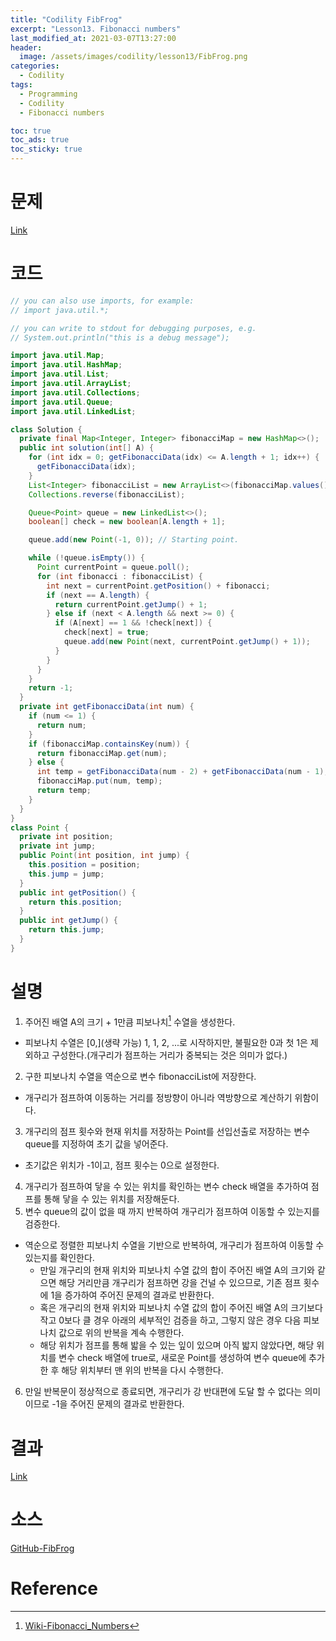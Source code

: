 ```yaml
---
title: "Codility FibFrog"
excerpt: "Lesson13. Fibonacci numbers"
last_modified_at: 2021-03-07T13:27:00
header:
  image: /assets/images/codility/lesson13/FibFrog.png
categories:
  - Codility
tags:
  - Programming
  - Codility
  - Fibonacci numbers

toc: true
toc_ads: true
toc_sticky: true
---
```

# 문제
[Link](https://app.codility.com/programmers/lessons/13-fibonacci_numbers/fib_frog/)

# 코드
```java
// you can also use imports, for example:
// import java.util.*;

// you can write to stdout for debugging purposes, e.g.
// System.out.println("this is a debug message");

import java.util.Map;
import java.util.HashMap;
import java.util.List;
import java.util.ArrayList;
import java.util.Collections;
import java.util.Queue;
import java.util.LinkedList;

class Solution {
  private final Map<Integer, Integer> fibonacciMap = new HashMap<>();
  public int solution(int[] A) {
    for (int idx = 0; getFibonacciData(idx) <= A.length + 1; idx++) {
      getFibonacciData(idx);
    }
    List<Integer> fibonacciList = new ArrayList<>(fibonacciMap.values());
    Collections.reverse(fibonacciList);

    Queue<Point> queue = new LinkedList<>();
    boolean[] check = new boolean[A.length + 1];

    queue.add(new Point(-1, 0)); // Starting point.

    while (!queue.isEmpty()) {
      Point currentPoint = queue.poll();
      for (int fibonacci : fibonacciList) {
        int next = currentPoint.getPosition() + fibonacci;
        if (next == A.length) {
          return currentPoint.getJump() + 1;
        } else if (next < A.length && next >= 0) {
          if (A[next] == 1 && !check[next]) {
            check[next] = true;
            queue.add(new Point(next, currentPoint.getJump() + 1));
          }
        }
      }
    }
    return -1;
  }
  private int getFibonacciData(int num) {
    if (num <= 1) {
      return num;
    }
    if (fibonacciMap.containsKey(num)) {
      return fibonacciMap.get(num);
    } else {
      int temp = getFibonacciData(num - 2) + getFibonacciData(num - 1);
      fibonacciMap.put(num, temp);
      return temp;
    }
  }
}
class Point {
  private int position;
  private int jump;
  public Point(int position, int jump) {
    this.position = position;
    this.jump = jump;
  }
  public int getPosition() {
    return this.position;
  }
  public int getJump() {
    return this.jump;
  }
}
```

# 설명
1. 주어진 배열 A의 크기 + 1만큼 피보나치[^Fibonacci] 수열을 생성한다.
- 피보나치 수열은 [0,](생략 가능) 1, 1, 2, ...로 시작하지만, 불필요한 0과 첫 1은 제외하고 구성한다.(개구리가 점프하는 거리가 중복되는 것은 의미가 없다.)
2. 구한 피보나치 수열을 역순으로 변수 fibonacciList에 저장한다.
- 개구리가 점프하여 이동하는 거리를 정방향이 아니라 역방향으로 계산하기 위함이다.
3. 개구리의 점프 횟수와 현재 위치를 저장하는 Point를 선입선출로 저장하는 변수 queue를 지정하여 초기 값을 넣어준다.
- 초기값은 위치가 -1이고, 점프 횟수는 0으로 설정한다.
4. 개구리가 점프하여 닿을 수 있는 위치를 확인하는 변수 check 배열을 추가하여 점프를 통해 닿을 수 있는 위치를 저장해둔다.
5. 변수 queue의 값이 없을 때 까지 반복하여 개구리가 점프하여 이동할 수 있는지를 검증한다.
- 역순으로 정렬한 피보나치 수열을 기반으로 반복하여, 개구리가 점프하여 이동할 수 있는지를 확인한다.
  * 만일 개구리의 현재 위치와 피보나치 수열 값의 합이 주어진 배열 A의 크기와 같으면 해당 거리만큼 개구리가 점프하면 강을 건널 수 있으므로, 기존 점프 횟수에 1을 증가하여 주어진 문제의 결과로 반환한다.
  * 혹은 개구리의 현재 위치와 피보나치 수열 값의 합이 주어진 배열 A의 크기보다 작고 0보다 클 경우 아래의 세부적인 검증을 하고, 그렇지 않은 경우 다음 피보나치 값으로 위의 반복을 계속 수행한다.
  * 해당 위치가 점프를 통해 밟을 수 있는 잎이 있으며 아직 밟지 않았다면, 해당 위치를 변수 check 배열에 true로, 새로운 Point를 생성하여 변수 queue에 추가한 후 해당 위치부터 맨 위의 반복을 다시 수행한다.
6. 만일 반복문이 정상적으로 종료되면, 개구리가 강 반대편에 도달 할 수 없다는 의미이므로 -1을 주어진 문제의 결과로 반환한다.

# 결과
[Link](https://app.codility.com/demo/results/trainingGA625V-EFE/)

# 소스
[GitHub-FibFrog](https://github.com/GracefulSoul/Sample/blob/master/src/main/java/gracefulsoul/codility/lesson13/FibFrog.java)

# Reference
[^Fibonacci]: [Wiki-Fibonacci_Numbers](https://ko.wikipedia.org/wiki/%ED%94%BC%EB%B3%B4%EB%82%98%EC%B9%98_%EC%88%98)